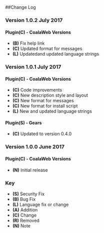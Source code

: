 ##Change Log

### Version 1.0.2 July 2017

#### Plugin(C) - CoalaWeb Versions
- **(B)** Fix help link
- **(C)** Updated format for messages
- **(L)** Updatedand updated language strings

### Version 1.0.1 July 2017

#### Plugin(C) - CoalaWeb Versions
- **(C)** Code improvements
- **(C)** New description style and layout
- **(C)** New format for messages
- **(C)** New format for install script
- **(L)** New and updated language strings

#### Plugin(S) - Gears
- **(C)** Updated to version 0.4.0

### Version 1.0.0 June 2017

#### Plugin(C) - CoalaWeb Versions
- **(N)** Initial release

### Key
- **(S)** Security Fix
- **(B)** Bug Fix
- **(L)** Language fix or change
- **(A)** Addition
- **(C)** Change
- **(R)** Removed
- **(N)** Note
